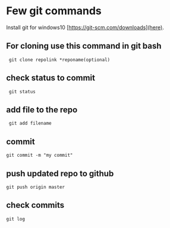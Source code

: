 # Few git commands 

Install git for windows10 [https://git-scm.com/downloads](here).

## For cloning use this command in git bash

     git clone repolink *reponame(optional)
           
## check status to commit
     
     git status

## add file to the repo

     git add filename
     
## commit

    git commit -m "my commit"

## push updated repo to github

    git push origin master
    
## check commits

    git log

  
     
